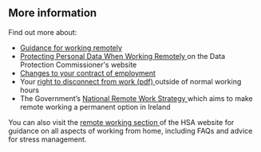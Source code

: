 ##  More information

Find out more about:

  * [ Guidance for working remotely ](https://enterprise.gov.ie/en/What-We-Do/Workplace-and-Skills/Remote-Working/)
  * [ Protecting Personal Data When Working Remotely ](https://dataprotection.ie/en/protecting-personal-data-when-working-remotely-0) on the Data Protection Commissioner's website 
  * [ Changes to your contract of employment ](/en/employment/employment-rights-and-conditions/contracts-of-employment/change-job-contract/)
  * Your [ right to disconnect from work (pdf) ](https://www.workplacerelations.ie/en/what_you_should_know/codes_practice/code-of-practice-for-employers-and-employees-on-the-right-to-disconnect.pdf) outside of normal working hours 
  * The Government’s [ National Remote Work Strategy ](https://enterprise.gov.ie/en/Publications/Making-Remote-Work.html) which aims to make remote working a permanent option in Ireland 

You can also visit the [ remote working section
](https://www.hsa.ie/eng/topics/remote_working/) of the HSA website for
guidance on all aspects of working from home, including FAQs and advice for
stress management.
